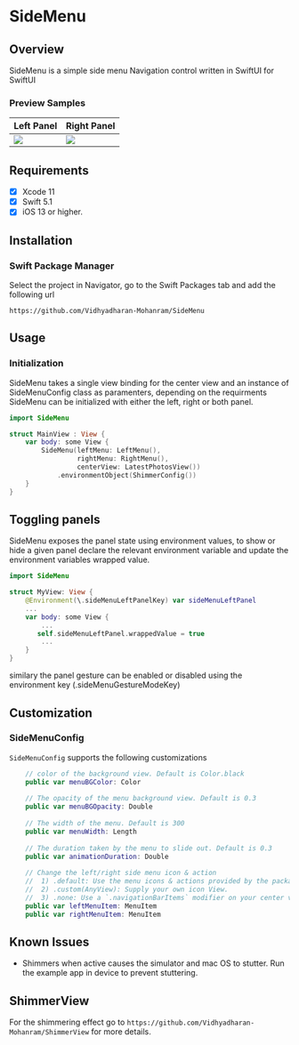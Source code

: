 # SideMenu

## Overview

SideMenu is a simple side menu Navigation control written in SwiftUI for SwiftUI

### Preview Samples
| Left Panel | Right Panel |
| --- | --- |
| ![](https://raw.githubusercontent.com/Vidhyadharan-Mohanram/SideMenu/master/etc/LeftPanel.gif) | ![](https://raw.githubusercontent.com/Vidhyadharan-Mohanram/SideMenu/master/etc/RightPanel.gif) |

## Requirements
- [x] Xcode 11
- [x] Swift 5.1
- [x] iOS 13 or higher.

## Installation
### Swift Package Manager

Select the project in Navigator, go to the Swift Packages tab and add the following url 

```
https://github.com/Vidhyadharan-Mohanram/SideMenu
```

## Usage
### Initialization

SideMenu takes a single view binding for the center view and an instance of SideMenuConfig class as paramenters, depending on the requirments SideMenu can be initialized with either the left, right or both panel.

```swift
import SideMenu 

struct MainView : View {
    var body: some View {
        SideMenu(leftMenu: LeftMenu(),
                 rightMenu: RightMenu(),
                 centerView: LatestPhotosView())
            .environmentObject(ShimmerConfig())
    }
}
```

## Toggling panels
SideMenu exposes the panel state using environment values, to show or hide a given panel declare the relevant environment variable and update the environment variables wrapped value.

```swift
import SideMenu

struct MyView: View {
    @Environment(\.sideMenuLeftPanelKey) var sideMenuLeftPanel
    ...
    var body: some View {
    	...
	   self.sideMenuLeftPanel.wrappedValue = true
    	...
    }
}
```

similary the panel gesture can be enabled or disabled using the environment key (\.sideMenuGestureModeKey)

## Customization
### SideMenuConfig

`SideMenuConfig` supports the following customizations

```swift
    // color of the background view. Default is Color.black
    public var menuBGColor: Color
	
    // The opacity of the menu background view. Default is 0.3
    public var menuBGOpacity: Double
    
    // The width of the menu. Default is 300
    public var menuWidth: Length
    
    // The duration taken by the menu to slide out. Default is 0.3
    public var animationDuration: Double    
    
    // Change the left/right side menu icon & action
    //  1) .default: Use the menu icons & actions provided by the package
    //  2) .custom(AnyView): Supply your own icon View.
    //  3) .none: Use a `.navigationBarItems` modifier on your center view to provide your own icons and actions-- including showing the menu(s).
    public var leftMenuItem: MenuItem
    public var rightMenuItem: MenuItem
```


## Known Issues

* Shimmers when active causes the simulator and mac OS to stutter. Run the example app in device to prevent stuttering.

## ShimmerView
For the shimmering effect go to `https://github.com/Vidhyadharan-Mohanram/ShimmerView` for more details.

